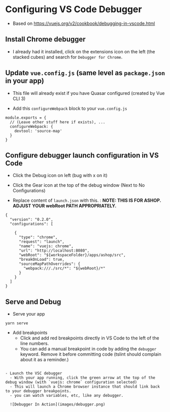 # Configuring VS Code Debugger

- Based on https://vuejs.org/v2/cookbook/debugging-in-vscode.html

## Install Chrome debugger

- I already had it installed, click on the extensions icon on the left (the stacked cubes) and search for `Debugger for Chrome`.

## Update `vue.config.js` (same level as `package.json` in your app)

- This file will already exist if you have Quasar configured (created by Vue CLI 3)

- Add this `configureWebpack` block to your `vue.config.js`

```
module.exports = {
  // (Leave other stuff here if exists), ...
  configureWebpack: {
    devtool: 'source-map'
  }
}
```

## Configure debugger launch configuration in VS Code

- Click the Debug icon on left (bug with x on it)

- Click the Gear icon at the top of the debug window (Next to No Configurations)
  
- Replace content of `launch.json` with this. :
  **NOTE: THIS IS FOR ASHOP. ADJUST YOUR webRoot PATH APPROPRIATELY.**
```
{
  "version": "0.2.0",
  "configurations": [
    
    {
      "type": "chrome",
      "request": "launch",
      "name": "vuejs: chrome",
      "url": "http://localhost:8080",
      "webRoot": "${workspaceFolder}/apps/ashop/src",
      "breakOnLoad": true,
      "sourceMapPathOverrides": {
        "webpack:///./src/*": "${webRoot}/*"
      }
    }
  ]
}

```

## Serve and Debug

- Serve your app

```
yarn serve
```

- Add breakpoints
  - Click and add red breakpoints directly in VS Code to the left of the line numbers.
  - You can add a manual breakpoint in code by adding the `debugger` keyword. Remove it before committing code (tslint should complain about it as a reminder.)
```

- Launch the VSC debugger
  - With your app running, click the green arrow at the top of the debug window (with `vuejs: chrome` configuration selected)
  - This will launch a Chrome browser instance that should link back to your debugger breakpoints.
  - you can watch variables, etc, like any debugger.
  
  ![Debugger In Action](images/debugger.png)
 
